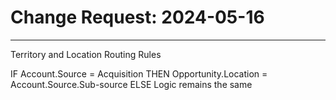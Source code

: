 # Change Request: 2024-05-16
---

Territory and Location Routing Rules

IF 
	Account.Source = Acquisition
THEN 
	Opportunity.Location = Account.Source.Sub-source
ELSE 
	Logic remains the same
